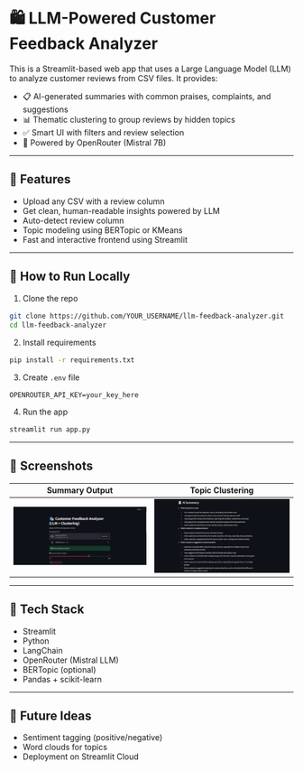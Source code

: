 # 🛍️ LLM-Powered Customer Feedback Analyzer

This is a Streamlit-based web app that uses a Large Language Model (LLM) to analyze customer reviews from CSV files. It provides:

- 📋 AI-generated summaries with common praises, complaints, and suggestions
- 📊 Thematic clustering to group reviews by hidden topics
- ✅ Smart UI with filters and review selection
- 🧠 Powered by OpenRouter (Mistral 7B)

---

## 🔧 Features

- Upload any CSV with a review column
- Get clean, human-readable insights powered by LLM
- Auto-detect review column
- Topic modeling using BERTopic or KMeans
- Fast and interactive frontend using Streamlit

---

## 🚀 How to Run Locally

1. Clone the repo  
```bash
git clone https://github.com/YOUR_USERNAME/llm-feedback-analyzer.git
cd llm-feedback-analyzer
```

2. Install requirements  
```bash
pip install -r requirements.txt
```

3. Create `.env` file  
```env
OPENROUTER_API_KEY=your_key_here
```

4. Run the app  
```bash
streamlit run app.py
```

---

## 📸 Screenshots

| Summary Output | Topic Clustering |
|----------------|------------------|
| ![summary](homepage.png) | ![topics](result.png) | ![topics](result1.png)

---

## 📌 Tech Stack

- Streamlit
- Python
- LangChain
- OpenRouter (Mistral LLM)
- BERTopic (optional)
- Pandas + scikit-learn

---

## 🧠 Future Ideas

- Sentiment tagging (positive/negative)
- Word clouds for topics
- Deployment on Streamlit Cloud